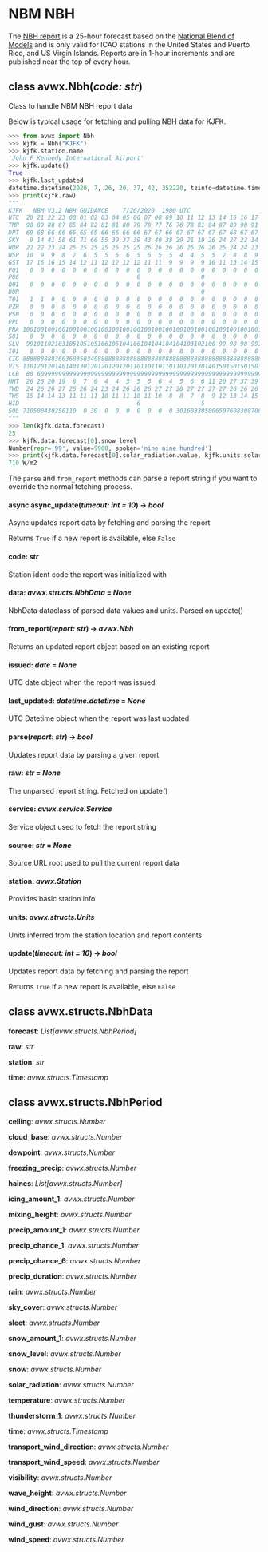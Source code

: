 # NBM NBH

The [NBH report](https://www.weather.gov/mdl/nbm_textcard_v32#nbh) is a 25-hour forecast based on the [National Blend of Models](https://www.weather.gov/mdl/nbm_home) and is only valid for ICAO stations in the United States and Puerto Rico, and US Virgin Islands. Reports are in 1-hour increments and are published near the top of every hour.

## class avwx.**Nbh**(*code: str*)

Class to handle NBM NBH report data

Below is typical usage for fetching and pulling NBH data for KJFK.

```python
>>> from avwx import Nbh
>>> kjfk = Nbh("KJFK")
>>> kjfk.station.name
'John F Kennedy International Airport'
>>> kjfk.update()
True
>>> kjfk.last_updated
datetime.datetime(2020, 7, 26, 20, 37, 42, 352220, tzinfo=datetime.timezone.utc)
>>> print(kjfk.raw)
"""
KJFK   NBM V3.2 NBH GUIDANCE    7/26/2020  1900 UTC
UTC  20 21 22 23 00 01 02 03 04 05 06 07 08 09 10 11 12 13 14 15 16 17 18 19 20
TMP  90 89 88 87 85 84 82 81 81 80 79 78 77 76 76 78 81 84 87 89 90 91 92 92 93
DPT  69 68 66 66 65 65 65 66 66 66 66 67 67 66 67 67 67 67 67 68 67 67 67 67 67
SKY   9 14 41 58 61 71 66 55 39 37 39 43 40 38 29 21 19 26 24 27 22 14 22 26 26
WDR  22 22 23 24 25 25 25 25 25 25 25 26 26 26 26 26 26 26 25 24 24 23 23 22 23
WSP  10  9  9  8  7  6  5  5  5  6  5  5  5  5  4  4  5  5  7  8  8  9 10 10 10
GST  17 16 16 15 14 12 11 12 12 12 12 11 11  9  9  9  9 10 11 13 14 15 16 17 17
P01   0  0  0  0  0  0  0  0  0  0  0  0  0  0  0  0  0  0  0  0  0  0  0  0  0
P06                                 0                 0                 0
Q01   0  0  0  0  0  0  0  0  0  0  0  0  0  0  0  0  0  0  0  0  0  0  0  0  0
DUR                                                   0
T01   1  1  0  0  0  0  0  0  0  0  0  0  0  0  0  0  0  0  0  0  0  0  0  0  0
PZR   0  0  0  0  0  0  0  0  0  0  0  0  0  0  0  0  0  0  0  0  0  0  0  0  0
PSN   0  0  0  0  0  0  0  0  0  0  0  0  0  0  0  0  0  0  0  0  0  0  0  0  0
PPL   0  0  0  0  0  0  0  0  0  0  0  0  0  0  0  0  0  0  0  0  0  0  0  0  0
PRA 100100100100100100100100100100100100100100100100100100100100100100100100100
S01   0  0  0  0  0  0  0  0  0  0  0  0  0  0  0  0  0  0  0  0  0  0  0  0  0
SLV  99101102103105105105106105104106104104104104103102100 99 98 98 99100101102
I01   0  0  0  0  0  0  0  0  0  0  0  0  0  0  0  0  0  0  0  0  0  0  0  0  0
CIG 888888888360360350340888888888888888888888888888888888888888888888888888888
VIS 110120120140140130120120120120110110110110110120130140150150150150150150150
LCB  80 60999999999999999999999999999999999999999999999999999999999999999999999
MHT  26 26 20 19  8  7  6  4  4  5  5  5  6  4  5  6  6 11 20 27 37 39 43 39 31
TWD  24 26 26 27 26 26 24 23 24 26 26 26 27 27 28 27 27 27 27 26 26 26 25 25 24
TWS  15 14 14 13 11 11 11 10 11 11 10 11 10  8  8  7  8  9 12 13 14 15 17 17 16
HID                                 6                 5                 6
SOL 710500430250110  0 30  0  0  0  0  0  0  0 30160330500650760830870870850720
"""
>>> len(kjfk.data.forecast)
25
>>> kjfk.data.forecast[0].snow_level
Number(repr='99', value=9900, spoken='nine nine hundred')
>>> print(kjfk.data.forecast[0].solar_radiation.value, kjfk.units.solar_radiation)
710 W/m2
```

The `parse` and `from_report` methods can parse a report string if you want to override the normal fetching process.

#### async **async_update**(*timeout: int = 10*) -> *bool*

Async updates report data by fetching and parsing the report

Returns `True` if a new report is available, else `False`

#### **code**: *str*

Station ident code the report was initialized with

#### **data**: *avwx.structs.NbhData* = *None*

NbhData dataclass of parsed data values and units. Parsed on update()

#### **from_report**(*report: str*) -> *avwx.Nbh*

Returns an updated report object based on an existing report

#### **issued**: *date* = *None*

UTC date object when the report was issued

#### **last_updated**: *datetime.datetime* = *None*

UTC Datetime object when the report was last updated

#### **parse**(*report: str*) -> *bool*

Updates report data by parsing a given report

#### **raw**: *str* = *None*

The unparsed report string. Fetched on update()

#### **service**: *avwx.service.Service*

Service object used to fetch the report string

#### **source**: *str* = *None*

Source URL root used to pull the current report data

#### **station**: *avwx.Station*

Provides basic station info

#### **units**: *avwx.structs.Units*

Units inferred from the station location and report contents

#### **update**(*timeout: int = 10*) -> *bool*

Updates report data by fetching and parsing the report

Returns `True` if a new report is available, else `False`

## class avwx.structs.**NbhData**

**forecast**: *List[avwx.structs.NbhPeriod]*

**raw**: *str*

**station**: *str*

**time**: *avwx.structs.Timestamp*

## class avwx.structs.**NbhPeriod**

**ceiling**: *avwx.structs.Number*

**cloud_base**: *avwx.structs.Number*

**dewpoint**: *avwx.structs.Number*

**freezing_precip**: *avwx.structs.Number*

**haines**: *List[avwx.structs.Number]*

**icing_amount_1**: *avwx.structs.Number*

**mixing_height**: *avwx.structs.Number*

**precip_amount_1**: *avwx.structs.Number*

**precip_chance_1**: *avwx.structs.Number*

**precip_chance_6**: *avwx.structs.Number*

**precip_duration**: *avwx.structs.Number*

**rain**: *avwx.structs.Number*

**sky_cover**: *avwx.structs.Number*

**sleet**: *avwx.structs.Number*

**snow_amount_1**: *avwx.structs.Number*

**snow_level**: *avwx.structs.Number*

**snow**: *avwx.structs.Number*

**solar_radiation**: *avwx.structs.Number*

**temperature**: *avwx.structs.Number*

**thunderstorm_1**: *avwx.structs.Number*

**time**: *avwx.structs.Timestamp*

**transport_wind_direction**: *avwx.structs.Number*

**transport_wind_speed**: *avwx.structs.Number*

**visibility**: *avwx.structs.Number*

**wave_height**: *avwx.structs.Number*

**wind_direction**: *avwx.structs.Number*

**wind_gust**: *avwx.structs.Number*

**wind_speed**: *avwx.structs.Number*
